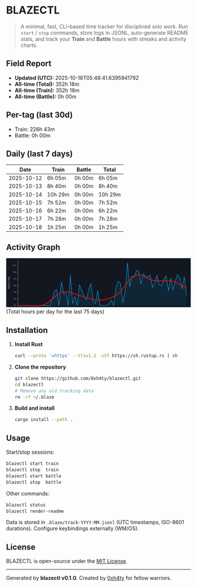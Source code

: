 # BLAZECTL

> A minimal, fast, CLI-based time tracker for disciplined solo work.
    Run `start` / `stop` commands, store logs in JSONL, auto-generate README stats,
    and track your **Train** and **Battle** hours with streaks and activity charts.

## Field Report

- **Updated (UTC):** 2025-10-18T05:48:41.639594179Z
- **All-time (Total):** 352h 18m
- **All-time (Train):** 352h 18m
- **All-time (Battle):** 0h 00m

## Per-tag (last 30d)
- Train: 226h 43m
- Battle: 0h 00m

## Daily (last 7 days)
| Date       | Train | Battle | Total |
|------------|-------|--------|-------|
| 2025-10-12 | 6h 05m | 0h 00m | 6h 05m |
| 2025-10-13 | 8h 40m | 0h 00m | 8h 40m |
| 2025-10-14 | 10h 29m | 0h 00m | 10h 29m |
| 2025-10-15 | 7h 52m | 0h 00m | 7h 52m |
| 2025-10-16 | 6h 22m | 0h 00m | 6h 22m |
| 2025-10-17 | 7h 28m | 0h 00m | 7h 28m |
| 2025-10-18 | 1h 25m | 0h 00m | 1h 25m |

## Activity Graph
![Activity Graph](assets/activity.svg)
(Total hours per day for the last 75 days)

## Installation
1. **Install Rust**
   ```bash
   curl --proto '=https' --tlsv1.2 -sSf https://sh.rustup.rs | sh
   ```
2. **Clone the repository**
   ```bash
   git clone https://github.com/0xh4ty/blazectl.git
   cd blazectl
   # Remove any old tracking data
   rm -rf ~/.blaze
   ```
3. **Build and install**
   ```bash
   cargo install --path .
   ```

## Usage
Start/stop sessions:
```bash
blazectl start train
blazectl stop  train
blazectl start battle
blazectl stop  battle
```
Other commands:
```bash
blazectl status
blazectl render-readme
```
Data is stored in `.blaze/track-YYYY-MM.jsonl` (UTC timestamps, ISO-8601 durations).
Configure keybindings externally (WM/OS).

## License
BLAZECTL is open-source under the [MIT License](LICENSE).

---

Generated by **blazectl v0.1.0**.
Created by [0xh4ty](https://github.com/0xh4ty) for fellow warriors.
